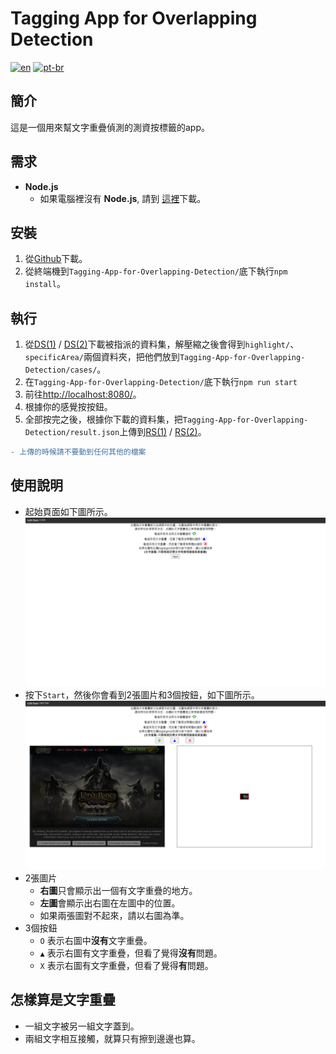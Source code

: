 # Tagging App for Overlapping Detection
[![en](https://img.shields.io/badge/lang-en-red.svg)](https://github.com/IchBinTiMo/Tagging-App-for-Overlapping-Detection/blob/main/README.md)
[![pt-br](https://img.shields.io/badge/lang-zh--tw-blue.svg)](https://github.com/IchBinTiMo/Tagging-App-for-Overlapping-Detection/blob/main/README.zh-tw.md)

## 簡介
這是一個用來幫文字重疊偵測的測資按標籤的app。

## 需求
- **Node.js**
    - 如果電腦裡沒有 **Node.js**, 請到 [這裡](https://nodejs.org/en/download/)下載。

## 安裝

1. 從[Github](https://github.com/IchBinTiMo/Tagging-App-for-Overlapping-Detection)下載。
2. 從終端機到`Tagging-App-for-Overlapping-Detection/`底下執行`npm install`。

## 執行
1. 從[DS(1)](https://drive.google.com/file/d/1FtxAzK8ioxpodsNJ3xrZRGgmTDU8Lt17/view?usp=share_link) / [DS(2)](https://drive.google.com/file/d/1aCQqhVTvAB0zB4r3mxz7QmI6xGoxBeS7/view?usp=share_link)下載被指派的資料集，解壓縮之後會得到`highlight/`、`specificArea/`兩個資料夾，把他們放到`Tagging-App-for-Overlapping-Detection/cases/`。
2. 在`Tagging-App-for-Overlapping-Detection/`底下執行`npm run start`
3. 前往[http://localhost:8080/](http://localhost:8080/)。
3. 根據你的感覺按按鈕。
4. 全部按完之後，根據你下載的資料集，把`Tagging-App-for-Overlapping-Detection/result.json`上傳到[RS(1)](https://drive.google.com/drive/folders/16s_tiyYYnyGiu0BU-mG-JqUDtbpxeUP7?usp=share_link) / [RS(2)](https://drive.google.com/drive/folders/1So1hxqI13wWlB6Wl2PmYedsk8nZ6cVD8?usp=share_link)。

```diff
- 上傳的時候請不要動到任何其他的檔案
```

## 使用說明
- 起始頁面如下圖所示。
    ![Start_Page](start_page.png)
- 按下`Start`，然後你會看到2張圖片和3個按鈕，如下圖所示。
    ![Demo](demo.png)
- 2張圖片
    - **右圖**只會顯示出一個有文字重疊的地方。
    - **左圖**會顯示出右圖在左圖中的位置。
    - 如果兩張圖對不起來，請以右圖為準。
- 3個按鈕
    - `O` 表示右圖中**沒有**文字重疊。
    - `▲` 表示右圖有文字重疊，但看了覺得**沒有**問題。
    - `X` 表示右圖有文字重疊，但看了覺得**有**問題。

## 怎樣算是文字重疊
- 一組文字被另一組文字蓋到。
- 兩組文字相互接觸，就算只有擦到邊邊也算。

